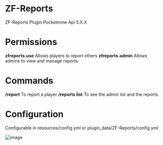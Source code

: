 # ZF-Reports
ZF-Reports Plugin Pocketmine Api 5.X.X
# Permissions

**zfreports.use**
Allows players to report others
**zfreports.admin**
Allows admins to view and manage reports

# Commands

**/report**
To report a player
**/reports list**
To see the admin list and the reports

# Configuration

Configurable in resources/config.yml or plugin_data/ZF-Reports/config.yml

![image](https://github.com/user-attachments/assets/606440c6-61fc-43dc-adbc-2d61c79bb0c7)

